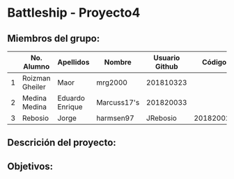 # Battleship - Proyecto4


## Miembros del grupo:

|  |No. Alumno | Apellidos | Nombre | Usuario Github | Código |
| --- | --- | --- | --- | --- | --- |
|  1 |  Roizman Gheiler| Maor|  mrg2000| 201810323 |
|  2 | Medina Medina | Eduardo Enrique | Marcuss17's | 201820033 |
|  3 | Rebosio | Jorge | harmsen97 | JRebosio | 201820025 |


## Descrición del proyecto:

## Objetivos:
